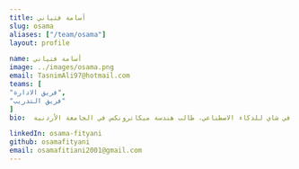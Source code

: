```yaml
---
title: أسامة فتياني
slug: osama
aliases: ["/team/osama"]
layout: profile

name: أسامة فتياني
image: ../images/osama.png
email: TasnimAli97@hotmail.com
teams: [
"فريق الادارة",
"فريق التدريب"
]
bio:  إداري في شاي للذكاء الاصطناعي، طالب هندسة ميكاترونكس في الجامعة الأردنية

linkedIn: osama-fityani
github: osamafityani
email: osamafitiani2001@gmail.com
---
```



